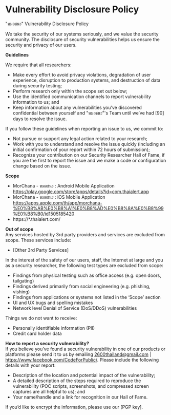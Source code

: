 # Vulnerability Disclosure Policy 

"หมอชนะ" Vulnerability Disclosure Policy 

We take the security of our systems seriously, and we value the security community. The disclosure of security vulnerabilities helps us ensure the security and privacy of our users.

**Guidelines**  

We require that all researchers:
* Make every effort to avoid privacy violations, degradation of user experience, disruption to production systems, and destruction of data during security testing;
* Perform research only within the scope set out below; 
* Use the identified communication channels to report vulnerability information to us; and
* Keep information about any vulnerabilities you’ve discovered confidential between yourself and "หมอชนะ"'s Team until we’ve had [90] days to resolve the issue.


If you follow these guidelines when reporting an issue to us, we commit to:
* Not pursue or support any legal action related to your research;
* Work with you to understand and resolve the issue quickly (including an initial confirmation of your report within 72 hours of submission); 
* Recognize your contribution on our Security Researcher Hall of Fame, if you are the first to report the issue and we make a code or configuration change based on the issue.


**Scope**  
* MorChana - หมอชนะ : Android Mobile Application
https://play.google.com/store/apps/details?id=com.thaialert.app
* MorChana - หมอชนะ : iOS Mobile Application
https://apps.apple.com/th/app/morchana-%E0%B8%AB%E0%B8%A1%E0%B8%AD%E0%B8%8A%E0%B8%99%E0%B8%B0/id1505185420
* https://*.thaialert.com/

**Out of scope**  
Any services hosted by 3rd party providers and services are excluded from scope. These services include:
* [Other 3rd Party Services]

In the interest of the safety of our users, staff, the Internet at large and you as a security researcher, the following test types are excluded from scope: 
* Findings from physical testing such as office access (e.g. open doors, tailgating)
* Findings derived primarily from social engineering (e.g. phishing, vishing)
* Findings from applications or systems not listed in the ‘Scope’ section
* UI and UX bugs and spelling mistakes
* Network level Denial of Service (DoS/DDoS) vulnerabilities

Things we do not want to receive: 
* Personally identifiable information (PII) 
* Credit card holder data 


**How to report a security vulnerability?**  
If you believe you’ve found a security vulnerability in one of our products or platforms please send it to us by emailing 2600thailand@gmail.com | https://www.facebook.com/CodeForPublic/. Please include the following details with your report:

* Description of the location and potential impact of the vulnerability;
* A detailed description of the steps required to reproduce the vulnerability (POC scripts, screenshots, and compressed screen captures are all helpful to us); and
* Your name/handle and a link for recognition in our Hall of Fame.

If you’d like to encrypt the information, please use our [PGP key].
